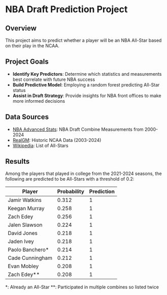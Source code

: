 # NBA Draft Prediction Project

## Overview

This project aims to predict whether a player will be an NBA All-Star based on their play in the NCAA. 

## Project Goals

* **Identify Key Predictors**: Determine which statistics and measurements best correlate with future NBA success
* **Build Predictive Model**: Employing a random forest predicting All-Star status
* **Assist in Draft Strategy**: Provide insights for NBA front offices to make more informed decisions

## Data Sources

* [NBA Advanced Stats](https://www.nba.com/stats/players/advanced): NBA Draft Combine Measurements from 2000-2024
* [RealGM](https://basketball.realgm.com/ncaa): Historic NCAA Data (2003-2024)
* [Wikipedia](https://en.wikipedia.org/wiki/List_of_NBA_All-Stars): List of All-Stars

## Results
Among the players that played in college from the 2021-2024 seasons, the following are predicted to be All-Stars with a threshold of 0.2:

| Player          | Probability | Prediction |
|-----------------|-------------|------------|
| Jamir Watkins   | 0.312       | 1          |
| Keegan Murray   | 0.258       | 1          |
| Zach Edey       | 0.256       | 1          |
| Jalen Slawson   | 0.224       | 1          |
| David Jones     | 0.218       | 1          |
| Jaden Ivey      | 0.218       | 1          |
| Paolo Banchero*  | 0.214       | 1          |
| Cade Cunningham | 0.212       | 1          |
| Evan Mobley     | 0.208       | 1          |
| Zach Edey**       | 0.208       | 1          |

*: Already an All-Star
**: Participated in multiple combines so listed twice